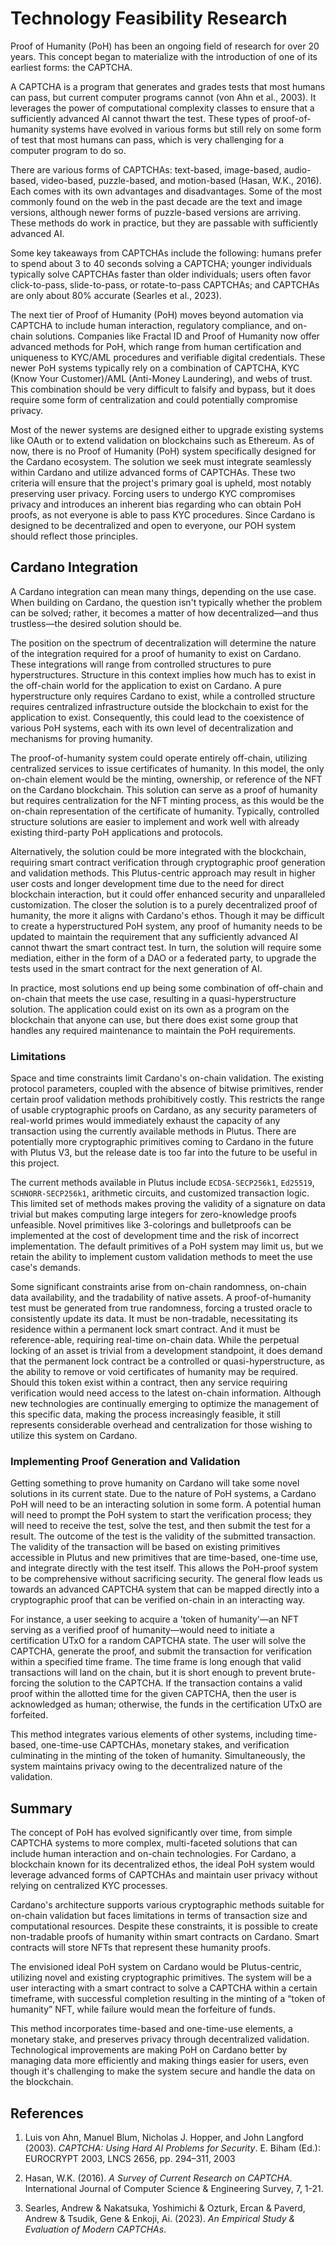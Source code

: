 # Technology Feasibility Research

Proof of Humanity (PoH) has been an ongoing field of research for over 20 years. This concept began to materialize with the introduction of one of its earliest forms: the CAPTCHA.

A CAPTCHA is a program that generates and grades tests that most humans can pass, but current computer programs cannot (von Ahn et al., 2003). It leverages the power of computational complexity classes to ensure that a sufficiently advanced AI cannot thwart the test. These types of proof-of-humanity systems have evolved in various forms but still rely on some form of test that most humans can pass, which is very challenging for a computer program to do so.

There are various forms of CAPTCHAs: text-based, image-based, audio-based, video-based, puzzle-based, and motion-based (Hasan, W.K., 2016). Each comes with its own advantages and disadvantages. Some of the most commonly found on the web in the past decade are the text and image versions, although newer forms of puzzle-based versions are arriving. These methods do work in practice, but they are passable with sufficiently advanced AI.

Some key takeaways from CAPTCHAs include the following: humans prefer to spend about 3 to 40 seconds solving a CAPTCHA; younger individuals typically solve CAPTCHAs faster than older individuals; users often favor click-to-pass, slide-to-pass, or rotate-to-pass CAPTCHAs; and CAPTCHAs are only about 80% accurate (Searles et al., 2023).

The next tier of Proof of Humanity (PoH) moves beyond automation via CAPTCHA to include human interaction, regulatory compliance, and on-chain solutions. Companies like Fractal ID and Proof of Humanity now offer advanced methods for PoH, which range from human certification and uniqueness to KYC/AML procedures and verifiable digital credentials. These newer PoH systems typically rely on a combination of CAPTCHA, KYC (Know Your Customer)/AML (Anti-Money Laundering), and webs of trust. This combination should be very difficult to falsify and bypass, but it does require some form of centralization and could potentially compromise privacy.

Most of the newer systems are designed either to upgrade existing systems like OAuth or to extend validation on blockchains such as Ethereum. As of now, there is no Proof of Humanity (PoH) system specifically designed for the Cardano ecosystem. The solution we seek must integrate seamlessly within Cardano and utilize advanced forms of CAPTCHAs. These two criteria will ensure that the project's primary goal is upheld, most notably preserving user privacy. Forcing users to undergo KYC compromises privacy and introduces an inherent bias regarding who can obtain PoH proofs, as not everyone is able to pass KYC procedures. Since Cardano is designed to be decentralized and open to everyone, our POH system should reflect those principles.

## Cardano Integration

A Cardano integration can mean many things, depending on the use case. When building on Cardano, the question isn't typically whether the problem can be solved; rather, it becomes a matter of how decentralized—and thus trustless—the desired solution should be.

The position on the spectrum of decentralization will determine the nature of the integration required for a proof of humanity to exist on Cardano. These integrations will range from controlled structures to pure hyperstructures. Structure in this context implies how much has to exist in the off-chain world for the application to exist on Cardano. A pure hyperstructure only requires Cardano to exist, while a controlled structure requires centralized infrastructure outside the blockchain to exist for the application to exist. Consequently, this could lead to the coexistence of various PoH systems, each with its own level of decentralization and mechanisms for proving humanity.

The proof-of-humanity system could operate entirely off-chain, utilizing centralized services to issue certificates of humanity. In this model, the only on-chain element would be the minting, ownership, or reference of the NFT on the Cardano blockchain. This solution can serve as a proof of humanity but requires centralization for the NFT minting process, as this would be the on-chain representation of the certificate of humanity. Typically, controlled structure solutions are easier to implement and work well with already existing third-party PoH applications and protocols.

Alternatively, the solution could be more integrated with the blockchain, requiring smart contract verification through cryptographic proof generation and validation methods. This Plutus-centric approach may result in higher user costs and longer development time due to the need for direct blockchain interaction, but it could offer enhanced security and unparalleled customization. The closer the solution is to a purely decentralized proof of humanity, the more it aligns with Cardano's ethos. Though it may be difficult to create a hyperstructured PoH system, any proof of humanity needs to be updated to maintain the requirement that any sufficiently advanced AI cannot thwart the smart contract test. In turn, the solution will require some mediation, either in the form of a DAO or a federated party, to upgrade the tests used in the smart contract for the next generation of AI.

In practice, most solutions end up being some combination of off-chain and on-chain that meets the use case, resulting in a quasi-hyperstructure solution. The application could exist on its own as a program on the blockchain that anyone can use, but there does exist some group that handles any required maintenance to maintain the PoH requirements.

### Limitations

Space and time constraints limit Cardano's on-chain validation. The existing protocol parameters, coupled with the absence of bitwise primitives, render certain proof validation methods prohibitively costly. This restricts the range of usable cryptographic proofs on Cardano, as any security parameters of real-world primes would immediately exhaust the capacity of any transaction using the currently available methods in Plutus. There are potentially more cryptographic primitives coming to Cardano in the future with Plutus V3, but the release date is too far into the future to be useful in this project.

The current methods available in Plutus include `ECDSA-SECP256k1`, `Ed25519`, `SCHNORR-SECP256k1`, arithmetic circuits, and customized transaction logic. This limited set of methods makes proving the validity of a signature on data trivial but makes computing large integers for zero-knowledge proofs unfeasible. Novel primitives like 3-colorings and bulletproofs can be implemented at the cost of development time and the risk of incorrect implementation. The default primitives of a PoH system may limit us, but we retain the ability to implement custom validation methods to meet the use case's demands.

Some significant constraints arise from on-chain randomness, on-chain data availability, and the tradability of native assets. A proof-of-humanity test must be generated from true randomness, forcing a trusted oracle to consistently update its data. It must be non-tradable, necessitating its residence within a permanent lock smart contract. And it must be reference-able, requiring real-time on-chain data. While the perpetual locking of an asset is trivial from a development standpoint, it does demand that the permanent lock contract be a controlled or quasi-hyperstructure, as the ability to remove or void certificates of humanity may be required. Should this token exist within a contract, then any service requiring verification would need access to the latest on-chain information. Although new technologies are continually emerging to optimize the management of this specific data, making the process increasingly feasible, it still represents considerable overhead and centralization for those wishing to utilize this system on Cardano.

### Implementing Proof Generation and Validation

Getting something to prove humanity on Cardano will take some novel solutions in its current state. Due to the nature of PoH systems, a Cardano PoH will need to be an interacting solution in some form. A potential human will need to prompt the PoH system to start the verification process; they will need to receive the test, solve the test, and then submit the test for a result. The outcome of the test is the validity of the submitted transaction. The validity of the transaction will be based on existing primitives accessible in Plutus and new primitives that are time-based, one-time use, and integrate directly with the test itself. This allows the PoH-proof system to be comprehensive without sacrificing security. The general flow leads us towards an advanced CAPTCHA system that can be mapped directly into a cryptographic proof that can be verified on-chain in an interacting way.

For instance, a user seeking to acquire a 'token of humanity'—an NFT serving as a verified proof of humanity—would need to initiate a certification UTxO for a random CAPTCHA state. The user will solve the CAPTCHA, generate the proof, and submit the transaction for verification within a specified time frame. The time frame is long enough that valid transactions will land on the chain, but it is short enough to prevent brute-forcing the solution to the CAPTCHA. If the transaction contains a valid proof within the allotted time for the given CAPTCHA, then the user is acknowledged as human; otherwise, the funds in the certification UTxO are forfeited.

This method integrates various elements of other systems, including time-based, one-time-use CAPTCHAs, monetary stakes, and verification culminating in the minting of the token of humanity. Simultaneously, the system maintains privacy owing to the decentralized nature of the validation.

## Summary

The concept of PoH has evolved significantly over time, from simple CAPTCHA systems to more complex, multi-faceted solutions that can include human interaction and on-chain technologies. For Cardano, a blockchain known for its decentralized ethos, the ideal PoH system would leverage advanced forms of CAPTCHAs and maintain user privacy without relying on centralized KYC processes.

Cardano's architecture supports various cryptographic methods suitable for on-chain validation but faces limitations in terms of transaction size and computational resources. Despite these constraints, it is possible to create non-tradable proofs of humanity within smart contracts on Cardano. Smart contracts will store NFTs that represent these humanity proofs.

The envisioned ideal PoH system on Cardano would be Plutus-centric, utilizing novel and existing cryptographic primitives. The system will be a user interacting with a smart contract to solve a CAPTCHA within a certain timeframe, with successful completion resulting in the minting of a “token of humanity” NFT, while failure would mean the forfeiture of funds.

This method incorporates time-based and one-time-use elements, a monetary stake, and preserves privacy through decentralized validation. Technological improvements are making PoH on Cardano better by managing data more efficiently and making things easier for users, even though it's challenging to make the system secure and handle the data on the blockchain.

## References

1. Luis von Ahn, Manuel Blum, Nicholas J. Hopper, and John Langford (2003). *CAPTCHA: Using Hard AI Problems for Security*. E. Biham (Ed.): EUROCRYPT 2003, LNCS 2656, pp. 294–311, 2003

2. Hasan, W.K. (2016). *A Survey of Current Research on CAPTCHA*. International Journal of Computer Science & Engineering Survey, 7, 1-21.

3. Searles, Andrew & Nakatsuka, Yoshimichi & Ozturk, Ercan & Paverd, Andrew & Tsudik, Gene & Enkoji, Ai. (2023). *An Empirical Study & Evaluation of Modern CAPTCHAs*. 